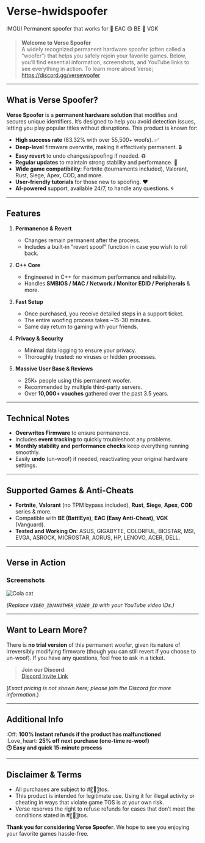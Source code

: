 # Verse-hwidspoofer
IMGUI Permanent spoofer that works for 🔵 EAC 🟡 BE 🔴 VGK

> **Welcome to Verse Spoofer**  
> A widely recognized permanent hardware spoofer (often called a “woofer”) that helps you safely rejoin your favorite games. Below, you’ll find essential information, screenshots, and YouTube links to see everything in action. To learn more about Verse; https://discord.gg/versewoofer

---

## What is Verse Spoofer?

**Verse Spoofer** is a **permanent hardware solution** that modifies and secures unique identifiers. It’s designed to help you avoid detection issues, letting you play popular titles without disruptions. This product is known for:

- **High success rate** (83.32% with over 55,500+ woofs). ✅
- **Deep-level** firmware overwrite, making it effectively permanent. 🔒
- **Easy revert** to undo changes/spoofing if needed. ♻️
- **Regular updates** to maintain strong stability and performance. 🔨
- **Wide game compatibility**: Fortnite (tournaments included), Valorant, Rust, Siege, Apex, COD, and more.
- **User-friendly tutorials** for those new to spoofing. ❤️
- **AI-powered** support, available 24/7, to handle any questions. 🌀

---

## Features

1. **Permanence & Revert**
   - Changes remain permanent after the process.
   - Includes a built-in “revert spoof” function in case you wish to roll back.

2. **C++ Core**
   - Engineered in C++ for maximum performance and reliability.
   - Handles **SMBIOS / MAC / Network / Monitor EDID / Peripherals** & more.

3. **Fast Setup**
   - Once purchased, you receive detailed steps in a support ticket.
   - The entire woofing process takes ~15-30 minutes.
   - Same day return to gaming with your friends.

4. **Privacy & Security**
   - Minimal data logging to ensure your privacy.
   - Thoroughly trusted: no viruses or hidden processes.

5. **Massive User Base & Reviews**
   - 25K+ people using this permanent woofer.
   - Recommended by multiple third-party servers.
   - Over **10,000+ vouches** gathered over the past 3.5 years.

---

## Technical Notes

- **Overwrites Firmware** to ensure permanence.
- Includes **event tracking** to quickly troubleshoot any problems.
- **Monthly stability and performance checks** keep everything running smoothly.
- Easily **undo** (un-woof) if needed, reactivating your original hardware settings.

---

## Supported Games & Anti-Cheats

- **Fortnite**, **Valorant** (no TPM bypass included), **Rust**, **Siege**, **Apex**, **COD** series & more.
- Compatible with **BE (BattlEye)**, **EAC (Easy Anti-Cheat)**, **VGK** (Vanguard).
- **Tested and Working On**: ASUS, GIGABYTE, COLORFUL, BIOSTAR, MSI, EVGA, ASROCK, MICROSTAR, AORUS, HP, LENOVO, ACER, DELL.

---

## Verse in Action

### Screenshots
![Cola cat](https://github.com/user-attachments/assets/d9b83273-c2a4-4d20-b8a5-3c6fb4b058f9)


*(Replace `VIDEO_ID`/`ANOTHER_VIDEO_ID` with your YouTube video IDs.)*

---

## Want to Learn More?

There is **no trial version** of this permanent woofer, given its nature of irreversibly modifying firmware (though you can still revert if you choose to un-woof). If you have any questions, feel free to ask in a ticket.

> **Join our Discord**:  
> [Discord Invite Link](https://discord.gg/YourDiscordLinkHere)

(*Exact pricing is not shown here; please join the Discord for more information.*)

---

## Additional Info

:Off: **100% Instant refunds if the product has malfunctioned**  
:Love_heart: **25% off next purchase (one-time re-woof)**  
**🕑 Easy and quick 15-minute process**  

---

## Disclaimer & Terms

- All purchases are subject to #〖📜〗tos.
- This product is intended for legitimate use. Using it for illegal activity or cheating in ways that violate game TOS is at your own risk.
- Verse reserves the right to refuse refunds for cases that don’t meet the conditions stated in #〖📜〗tos.

**Thank you for considering Verse Spoofer**. We hope to see you enjoying your favorite games hassle-free.




